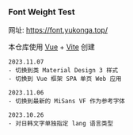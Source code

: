 ### Font Weight Test

网址: https://font.yukonga.top/

本仓库使用 [Vue](https://vuejs.org/) + [Vite](https://vitejs.dev/) 创建

```
2023.11.07
- 切换到类 Material Design 3 样式
- 切换到 Vue 框架 SPA 单页 Web 应用

2023.11.06
- 切换到最新的 MiSans VF 作为参考字体

2023.10.26
- 对日韩文字单独指定 lang 语言类型
```